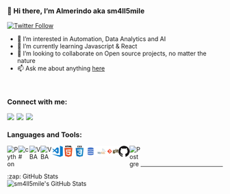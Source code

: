  ### 👋 Hi there, I’m Almerindo aka sm4ll5mile
 [![Twitter Follow](https://img.shields.io/twitter/follow/sm4ll5mile?color=1DA1F2&logo=twitter&style=for-the-badge)](https://twitter.com/intent/follow?original_referer=https%3A%2F%2Fgithub.com%2Fsm4ll5mile&screen_name=codeSTACKr)
 

- 👀 I’m interested in Automation, Data Analytics and AI
- 🌱 I’m currently learning Javascript & React
- 💞️ I’m looking to collaborate on Open source projects, no matter the nature
- 📫 Ask me about anything <a href="almerindo.uazela@outlook.com">here</a>
<br />

### Connect with me:
<a href="https://twitter.com/sm4ll5mile"><img align="left" src="https://cdn.jsdelivr.net/npm/simple-icons@v3/icons/twitter.svg" width="22px" /></a>
<a href="https://www.instagram.com/sm4ll5mile"><img align="left" src="https://cdn.jsdelivr.net/npm/simple-icons@v3/icons/instagram.svg" width="22px" /></a>
<a href="www.linkedin.com/in/almerindouazela"><img align="left" src="https://cdn.jsdelivr.net/npm/simple-icons@v3/icons/linkedin.svg" width="22px" /></a>
<br />

### Languages and Tools:

<img align="left" alt="Python" width="26px" src="https://www.flaticon.com/svg/vstatic/svg/919/919852.svg?token=exp=1616233850~hmac=89565569f357e5d2966def4d405f0ab1" />
<img align="left" alt="c#" width="26px" src="https://img2.pngdownload.id/20180831/iua/kisspng-c-programming-language-logo-microsoft-visual-stud-atlas-portfolio-5b89919299aab1.1956912415357423546294.jpg" />
<img align="left" alt="VBA" width="26px" src="https://upload.wikimedia.org/wikipedia/commons/thumb/e/ee/.NET_Core_Logo.svg/768px-.NET_Core_Logo.svg.png" />
<img align="left" alt="VBA" width="26px" src="https://cdn3.iconfinder.com/data/icons/flat-design-spreadsheet-set-5/24/macros-vba-512.png" />
<img align="left" alt="Visual Studio Code" width="26px" src="https://raw.githubusercontent.com/github/explore/80688e429a7d4ef2fca1e82350fe8e3517d3494d/topics/visual-studio-code/visual-studio-code.png" />
<img align="left" alt="HTML5" width="26px" src="https://raw.githubusercontent.com/github/explore/80688e429a7d4ef2fca1e82350fe8e3517d3494d/topics/html/html.png" />
<img align="left" alt="CSS3" width="26px" src="https://raw.githubusercontent.com/github/explore/80688e429a7d4ef2fca1e82350fe8e3517d3494d/topics/css/css.png" />
<img align="left" alt="SQL" width="26px" src="https://raw.githubusercontent.com/github/explore/80688e429a7d4ef2fca1e82350fe8e3517d3494d/topics/sql/sql.png" />
<img align="left" alt="MySQL" width="26px" src="https://raw.githubusercontent.com/github/explore/80688e429a7d4ef2fca1e82350fe8e3517d3494d/topics/mysql/mysql.png" />
<img align="left" alt="Git" width="26px" src="https://raw.githubusercontent.com/github/explore/80688e429a7d4ef2fca1e82350fe8e3517d3494d/topics/git/git.png" />
<img align="left" alt="GitHub" width="26px" src="https://raw.githubusercontent.com/github/explore/78df643247d429f6cc873026c0622819ad797942/topics/github/github.png" />
<img align="left" alt="Postgre" width="26px" src="https://th.bing.com/th/id/Rb190c08be0afd8a427aab036f7146822?rik=t78jkT7d%2bB0cIg&pid=ImgRaw" />


<br/>
<br/>

---
<summary>:zap: GitHub Stats</summary>

<img align="left" alt="sm4ll5mile's GitHub Stats" src="https://github-readme-stats.vercel.app/api?username=sm4ll5mile&show_icons=true&hide_border=true&theme=radical" />


<!---
AlmerindoUazela/AlmerindoUazela is a ✨ special ✨ repository because its `README.md` (this file) appears on your GitHub profile.
You can click the Preview link to take a look at your changes.
--->
